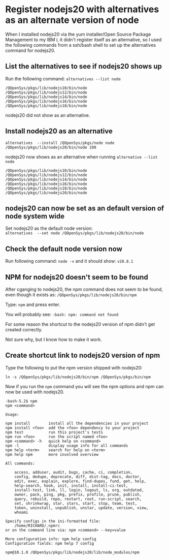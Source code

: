 # Register nodejs20 with alternatives as an alternate version of node
When I installed nodejs20 via the yum installer/Open Source Package Management to my IBM i, it didn't register itself as an alternative,
so I used the following commands from a ssh/bash shell to set up the alternatives command for nodejs20.

## List the alternatives to see if nodejs20 shows up
Run the following command: ```alternatives --list node```
```
/QOpenSys/pkgs/lib/nodejs10/bin/node
/QOpenSys/pkgs/lib/nodejs12/bin/node
/QOpenSys/pkgs/lib/nodejs14/bin/node
/QOpenSys/pkgs/lib/nodejs16/bin/node
/QOpenSys/pkgs/lib/nodejs18/bin/node
```
nodejs20 did not show as an alternative. 

## Install nodejs20 as an alternative
```
alternatives  --install /QOpenSys/pkgs/node node /QOpenSys/pkgs/lib/nodejs20/bin/node 100
```
nodejs20 now shows as an alternative when running ```alternative --list node```

```
/QOpenSys/pkgs/lib/nodejs10/bin/node
/QOpenSys/pkgs/lib/nodejs12/bin/node
/QOpenSys/pkgs/lib/nodejs14/bin/node
/QOpenSys/pkgs/lib/nodejs16/bin/node
/QOpenSys/pkgs/lib/nodejs18/bin/node
/QOpenSys/pkgs/lib/nodejs20/bin/node
```

## nodejs20 can now be set as an default version of node system wide   
Set nodejs20 as the default node version:   
```alternatives  --set node /QOpenSys/pkgs/lib/nodejs20/bin/node```

## Check the default node version now
Run following command: ```node -v``` and it should show: ```v20.8.1```

## NPM for nodejs20 doesn't seem to be found
After cganging to nodejs20, the npm command does not seem to be found, even though it exists as: ```/QOpenSys/pkgs/lib/nodejs20/bin/npm```

Type: ```npm``` and press enter.   

You will probably see: ```-bash: npm: command not found```

For some reason the shortcut to the nodejs20 version of npm didn't get created correctly. 

Not sure why, but I know how to make it work. 

## Create shortcut link to nodejs20 version of npm
Type the following to put the npm version shipped with nodejs20: 
```
ln -s /QOpenSys/pkgs/lib/nodejs20/bin/npm /QOpenSys/pkgs/bin/npm
```

Now if you run the ```npm``` command you will see the npm options and npm can now be used with nodejs20.
```
-bash-5.2$ npm 
npm <command>

Usage:

npm install        install all the dependencies in your project
npm install <foo>  add the <foo> dependency to your project
npm test           run this project's tests
npm run <foo>      run the script named <foo>
npm <command> -h   quick help on <command>
npm -l             display usage info for all commands
npm help <term>    search for help on <term>
npm help npm       more involved overview

All commands:

    access, adduser, audit, bugs, cache, ci, completion,
    config, dedupe, deprecate, diff, dist-tag, docs, doctor,
    edit, exec, explain, explore, find-dupes, fund, get, help,
    help-search, hook, init, install, install-ci-test,
    install-test, link, ll, login, logout, ls, org, outdated,
    owner, pack, ping, pkg, prefix, profile, prune, publish,
    query, rebuild, repo, restart, root, run-script, search,
    set, shrinkwrap, star, stars, start, stop, team, test,
    token, uninstall, unpublish, unstar, update, version, view,
    whoami

Specify configs in the ini-formatted file:
    /home/RICHARD/.npmrc
or on the command line via: npm <command> --key=value

More configuration info: npm help config
Configuration fields: npm help 7 config

npm@10.1.0 /QOpenSys/pkgs/lib/nodejs20/lib/node_modules/npm
```
